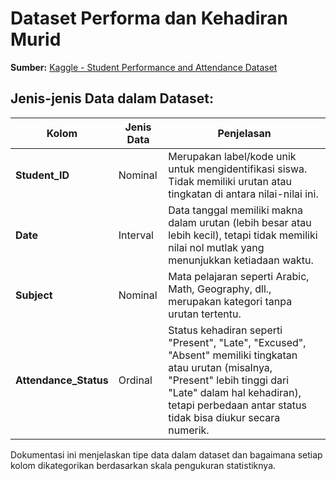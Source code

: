 # Dataset Performa dan Kehadiran Murid

**Sumber:** [Kaggle - Student Performance and Attendance Dataset](https://www.kaggle.com/datasets/marvyaymanhalim/student-performance-and-attendance-dataset)

## Jenis-jenis Data dalam Dataset:

| **Kolom**          | **Jenis Data** | **Penjelasan** |
|-------------------|--------------|------------------------------------------------|
| **Student_ID**   | Nominal      | Merupakan label/kode unik untuk mengidentifikasi siswa. Tidak memiliki urutan atau tingkatan di antara nilai-nilai ini. |
| **Date**         | Interval     | Data tanggal memiliki makna dalam urutan (lebih besar atau lebih kecil), tetapi tidak memiliki nilai nol mutlak yang menunjukkan ketiadaan waktu. |
| **Subject**      | Nominal      | Mata pelajaran seperti Arabic, Math, Geography, dll., merupakan kategori tanpa urutan tertentu. |
| **Attendance_Status** | Ordinal      | Status kehadiran seperti "Present", "Late", "Excused", "Absent" memiliki tingkatan atau urutan (misalnya, "Present" lebih tinggi dari "Late" dalam hal kehadiran), tetapi perbedaan antar status tidak bisa diukur secara numerik. |

Dokumentasi ini menjelaskan tipe data dalam dataset dan bagaimana setiap kolom dikategorikan berdasarkan skala pengukuran statistiknya.

